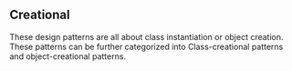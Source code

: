 
## Creational 
These design patterns are all about class instantiation or object creation. These patterns can be further categorized into Class-creational patterns and object-creational patterns.
